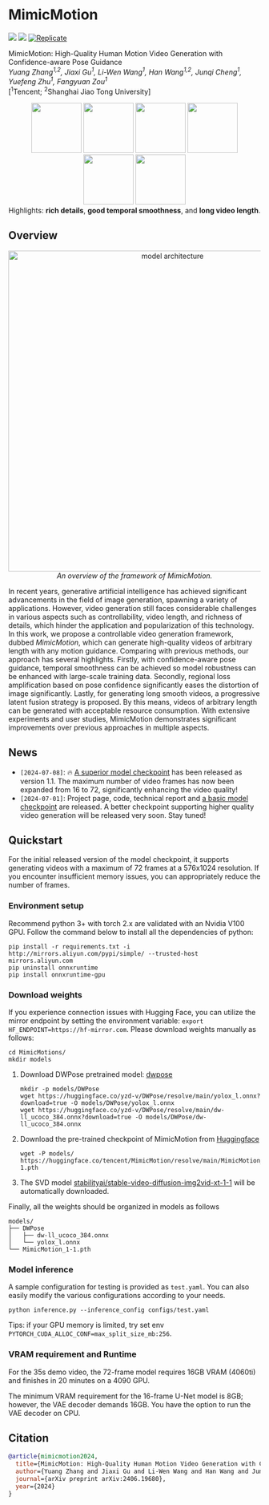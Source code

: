 # MimicMotion

<a href='http://tencent.github.io/MimicMotion'><img src='https://img.shields.io/badge/Project-Page-Green'></a> <a href='https://arxiv.org/abs/2406.19680'><img src='https://img.shields.io/badge/Paper-Arxiv-red'></a> [![Replicate](https://replicate.com/zsxkib/mimic-motion/badge)](https://replicate.com/zsxkib/mimic-motion)

MimicMotion: High-Quality Human Motion Video Generation with Confidence-aware Pose Guidance
<br/>
*Yuang Zhang<sup>1,2</sup>, Jiaxi Gu<sup>1</sup>, Li-Wen Wang<sup>1</sup>, Han Wang<sup>1,2</sup>, Junqi Cheng<sup>1</sup>, Yuefeng Zhu<sup>1</sup>, Fangyuan Zou<sup>1</sup>*
<br/>
[<sup>1</sup>Tencent; <sup>2</sup>Shanghai Jiao Tong University]

<p align="center">
  <img src="assets/figures/preview_1.gif" width="100" />
  <img src="assets/figures/preview_2.gif" width="100" />
  <img src="assets/figures/preview_3.gif" width="100" />
  <img src="assets/figures/preview_4.gif" width="100" />
  <img src="assets/figures/preview_5.gif" width="100" />
  <img src="assets/figures/preview_6.gif" width="100" />
  <br/>
  <span>Highlights: <b>rich details</b>, <b> good temporal smoothness</b>, and <b>long video length</b>. </span>
</p>

## Overview

<p align="center">
  <img src="assets/figures/model_structure.png" alt="model architecture" width="640"/>
  </br>
  <i>An overview of the framework of MimicMotion.</i>
</p>

In recent years, generative artificial intelligence has achieved significant advancements in the field of image generation, spawning a variety of applications. However, video generation still faces considerable challenges in various aspects such as controllability, video length, and richness of details, which hinder the application and popularization of this technology. In this work, we propose a controllable video generation framework, dubbed *MimicMotion*, which can generate high-quality videos of arbitrary length with any motion guidance. Comparing with previous methods, our approach has several highlights. Firstly, with confidence-aware pose guidance, temporal smoothness can be achieved so model robustness can be enhanced with large-scale training data. Secondly, regional loss amplification based on pose confidence significantly eases the distortion of image significantly. Lastly, for generating long smooth videos, a progressive latent fusion strategy is proposed. By this means, videos of arbitrary length can be generated with acceptable resource consumption. With extensive experiments and user studies, MimicMotion demonstrates significant improvements over previous approaches in multiple aspects.

## News

* `[2024-07-08]`: 🔥 [A superior model checkpoint](https://huggingface.co/tencent/MimicMotion/blob/main/MimicMotion_1-1.pth) has been released as version 1.1. The maximum number of video frames has now been expanded from 16 to 72, significantly enhancing the video quality!
* `[2024-07-01]`: Project page, code, technical report and [a basic model checkpoint](https://huggingface.co/tencent/MimicMotion/blob/main/MimicMotion_1.pth) are released. A better checkpoint supporting higher quality video generation will be released very soon. Stay tuned!

## Quickstart

For the initial released version of the model checkpoint, it supports generating videos with a maximum of 72 frames at a 576x1024 resolution. If you encounter insufficient memory issues, you can appropriately reduce the number of frames.

### Environment setup

Recommend python 3+ with torch 2.x are validated with an Nvidia V100 GPU. Follow the command below to install all the dependencies of python:

```
pip install -r requirements.txt -i http://mirrors.aliyun.com/pypi/simple/ --trusted-host mirrors.aliyun.com
pip uninstall onnxruntime
pip install onnxruntime-gpu
```



### Download weights
If you experience connection issues with Hugging Face, you can utilize the mirror endpoint by setting the environment variable: `export HF_ENDPOINT=https://hf-mirror.com`.
Please download weights manually as follows:
```
cd MimicMotions/
mkdir models
```
1. Download DWPose pretrained model: [dwpose](https://huggingface.co/yzd-v/DWPose/tree/main)
    ```
    mkdir -p models/DWPose
    wget https://huggingface.co/yzd-v/DWPose/resolve/main/yolox_l.onnx?download=true -O models/DWPose/yolox_l.onnx
    wget https://huggingface.co/yzd-v/DWPose/resolve/main/dw-ll_ucoco_384.onnx?download=true -O models/DWPose/dw-ll_ucoco_384.onnx
    ```
2. Download the pre-trained checkpoint of MimicMotion from [Huggingface](https://huggingface.co/tencent/MimicMotion)
    ```
    wget -P models/ https://huggingface.co/tencent/MimicMotion/resolve/main/MimicMotion_1-1.pth
    ```
3. The SVD model [stabilityai/stable-video-diffusion-img2vid-xt-1-1](https://huggingface.co/stabilityai/stable-video-diffusion-img2vid-xt-1-1) will be automatically downloaded.

Finally, all the weights should be organized in models as follows

```
models/
├── DWPose
│   ├── dw-ll_ucoco_384.onnx
│   └── yolox_l.onnx
└── MimicMotion_1-1.pth
```

### Model inference

A sample configuration for testing is provided as `test.yaml`. You can also easily modify the various configurations according to your needs.

```
python inference.py --inference_config configs/test.yaml
```

Tips: if your GPU memory is limited, try set env `PYTORCH_CUDA_ALLOC_CONF=max_split_size_mb:256`.

### VRAM requirement and Runtime

For the 35s demo video, the 72-frame model requires 16GB VRAM (4060ti) and finishes in 20 minutes on a 4090 GPU.

The minimum VRAM requirement for the 16-frame U-Net model is 8GB; however, the VAE decoder demands 16GB. You have the option to run the VAE decoder on CPU.

## Citation	
```bib
@article{mimicmotion2024,
  title={MimicMotion: High-Quality Human Motion Video Generation with Confidence-aware Pose Guidance},
  author={Yuang Zhang and Jiaxi Gu and Li-Wen Wang and Han Wang and Junqi Cheng and Yuefeng Zhu and Fangyuan Zou},
  journal={arXiv preprint arXiv:2406.19680},
  year={2024}
}
```
